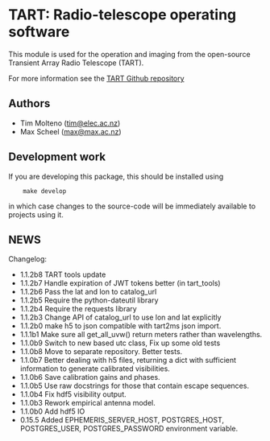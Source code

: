 # TART: Radio-telescope operating software
    
This module is used for the operation and imaging from the open-source Transient Array Radio Telescope (TART).

For more information see the [TART Github repository](https://github.com/tmolteno/TART)

## Authors

* Tim Molteno (tim@elec.ac.nz)
* Max Scheel (max@max.ac.nz)

## Development work

If you are developing this package, this should be installed using
```
	make develop
```
in which case changes to the source-code will be immediately available to projects using it.

    
## NEWS

Changelog:

* 1.1.2b8 TART tools update
* 1.1.2b7 Handle expiration of JWT tokens better (in tart_tools)
* 1.1.2b6 Pass the lat and lon to catalog_url
* 1.1.2b5 Require the python-dateutil library
* 1.1.2b4 Require the requests library
* 1.1.2b3 Change API of catalog_url to use lon and lat explicitly
* 1.1.2b0 make h5 to json compatible with tart2ms json import.
* 1.1.1b1 Make sure all get_all_uvw() return meters rather than wavelengths.
* 1.1.0b9 Switch to new based utc class,
		  Fix up some old tests
* 1.1.0b8 Move to separate repository.
		  Better tests.
* 1.1.0b7 Better dealing with h5 files, returning a dict with sufficient information to generate calibrated visibilities.
* 1.1.0b6 Save calibration gains and phases.
* 1.1.0b5 Use raw docstrings for those that contain escape sequences.
* 1.1.0b4 Fix hdf5 visibility output.
* 1.1.0b3 Rework empirical antenna model.
* 1.1.0b0 Add hdf5 IO
* 0.15.5  Added EPHEMERIS_SERVER_HOST, POSTGRES_HOST, POSTGRES_USER, POSTGRES_PASSWORD environment variable.
